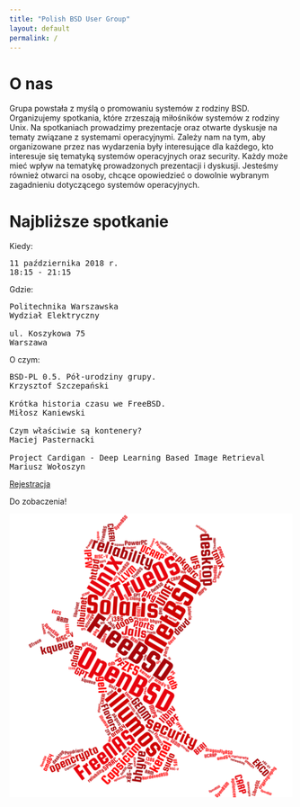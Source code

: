 ```yaml
---
title: "Polish BSD User Group"
layout: default
permalink: /
---
```

<h1>O nas</h1>
<p>Grupa powstała z myślą o promowaniu systemów z rodziny BSD. Organizujemy spotkania, które zrzeszają miłośników systemów z rodziny Unix. Na spotkaniach prowadzimy prezentacje oraz otwarte dyskusje na tematy związane z systemami operacyjnymi. Zależy nam na tym, aby organizowane przez nas wydarzenia były interesujące dla każdego, kto interesuje się tematyką systemów operacyjnych oraz security. Każdy może mieć wpływ na tematykę prowadzonych prezentacji i dyskusji. Jesteśmy również otwarci na osoby, chcące opowiedzieć o dowolnie wybranym zagadnieniu dotyczącego systemów operacyjnych.</p>

<h1>Najbliższe spotkanie</h1>

Kiedy:
<pre>
11 października 2018 r.
18:15 - 21:15
</pre>
Gdzie:
<pre>
Politechnika Warszawska
Wydział Elektryczny

ul. Koszykowa 75
Warszawa
</pre>
O czym:
<pre style="white-space: pre-wrap;">
BSD-PL 0.5. Pół-urodziny grupy.
Krzysztof Szczepański

Krótka historia czasu we FreeBSD.
Miłosz Kaniewski

Czym właściwie są kontenery?
Maciej Pasternacki

Project Cardigan - Deep Learning Based Image Retrieval
Mariusz Wołoszyn
</pre>

<a href="https://bit.ly/bsd-pl-6">Rejestracja</a>

Do zobaczenia!

![Topics](bsd-words-cloud.png)
